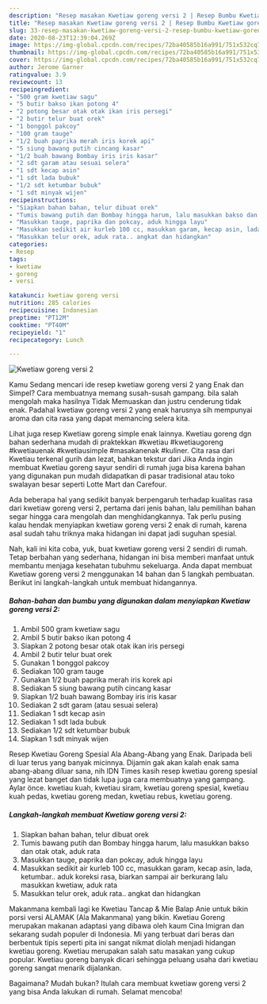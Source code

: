 ```yaml
---
description: "Resep masakan Kwetiaw goreng versi 2 | Resep Bumbu Kwetiaw goreng versi 2 Yang Sedap"
title: "Resep masakan Kwetiaw goreng versi 2 | Resep Bumbu Kwetiaw goreng versi 2 Yang Sedap"
slug: 33-resep-masakan-kwetiaw-goreng-versi-2-resep-bumbu-kwetiaw-goreng-versi-2-yang-sedap
date: 2020-08-23T12:39:04.269Z
image: https://img-global.cpcdn.com/recipes/72ba40585b16a991/751x532cq70/kwetiaw-goreng-versi-2-foto-resep-utama.jpg
thumbnail: https://img-global.cpcdn.com/recipes/72ba40585b16a991/751x532cq70/kwetiaw-goreng-versi-2-foto-resep-utama.jpg
cover: https://img-global.cpcdn.com/recipes/72ba40585b16a991/751x532cq70/kwetiaw-goreng-versi-2-foto-resep-utama.jpg
author: Jerome Garner
ratingvalue: 3.9
reviewcount: 13
recipeingredient:
- "500 gram kwetiaw sagu"
- "5 butir bakso ikan potong 4"
- "2 potong besar otak otak ikan iris persegi"
- "2 butir telur buat orek"
- "1 bonggol pakcoy"
- "100 gram tauge"
- "1/2 buah paprika merah iris korek api"
- "5 siung bawang putih cincang kasar"
- "1/2 buah bawang Bombay iris iris kasar"
- "2 sdt garam atau sesuai selera"
- "1 sdt kecap asin"
- "1 sdt lada bubuk"
- "1/2 sdt ketumbar bubuk"
- "1 sdt minyak wijen"
recipeinstructions:
- "Siapkan bahan bahan, telur dibuat orek"
- "Tumis bawang putih dan Bombay hingga harum, lalu masukkan bakso dan otak otak, aduk rata"
- "Masukkan tauge, paprika dan pokcay, aduk hingga layu"
- "Masukkan sedikit air kurleb 100 cc, masukkan garam, kecap asin, lada, ketumbar.. aduk koreksi rasa, biarkan sampai air berkurang lalu masukkan kwetiaw, aduk rata"
- "Masukkan telur orek, aduk rata.. angkat dan hidangkan"
categories:
- Resep
tags:
- kwetiaw
- goreng
- versi

katakunci: kwetiaw goreng versi 
nutrition: 285 calories
recipecuisine: Indonesian
preptime: "PT12M"
cooktime: "PT40M"
recipeyield: "1"
recipecategory: Lunch

---
```



![Kwetiaw goreng versi 2](https://img-global.cpcdn.com/recipes/72ba40585b16a991/751x532cq70/kwetiaw-goreng-versi-2-foto-resep-utama.jpg)

Kamu Sedang mencari ide resep kwetiaw goreng versi 2 yang Enak dan Simpel? Cara membuatnya memang susah-susah gampang. bila salah mengolah maka hasilnya Tidak Memuaskan dan justru cenderung tidak enak. Padahal kwetiaw goreng versi 2 yang enak harusnya sih mempunyai aroma dan cita rasa yang dapat memancing selera kita.

Lihat juga resep Kwetiaw goreng simple enak lainnya. Kwetiau goreng dgn bahan sederhana mudah di praktekkan #kwetiau #kwetiaugoreng #kwetiauenak #kwetiausimple #masakanenak #kuliner. Cita rasa dari Kwetiau terkenal gurih dan lezat, bahkan tekstur dari Jika Anda ingin membuat Kwetiau goreng sayur sendiri di rumah juga bisa karena bahan yang digunakan pun mudah didapatkan di pasar tradisional atau toko swalayan besar seperti Lotte Mart dan Carefour.

Ada beberapa hal yang sedikit banyak berpengaruh terhadap kualitas rasa dari kwetiaw goreng versi 2, pertama dari jenis bahan, lalu pemilihan bahan segar hingga cara mengolah dan menghidangkannya. Tak perlu pusing kalau hendak menyiapkan kwetiaw goreng versi 2 enak di rumah, karena asal sudah tahu triknya maka hidangan ini dapat jadi suguhan spesial.


Nah, kali ini kita coba, yuk, buat kwetiaw goreng versi 2 sendiri di rumah. Tetap berbahan yang sederhana, hidangan ini bisa memberi manfaat untuk membantu menjaga kesehatan tubuhmu sekeluarga. Anda dapat membuat Kwetiaw goreng versi 2 menggunakan 14 bahan dan 5 langkah pembuatan. Berikut ini langkah-langkah untuk membuat hidangannya.

<!--inarticleads1-->

##### Bahan-bahan dan bumbu yang digunakan dalam menyiapkan Kwetiaw goreng versi 2:

1. Ambil 500 gram kwetiaw sagu
1. Ambil 5 butir bakso ikan potong 4
1. Siapkan 2 potong besar otak otak ikan iris persegi
1. Ambil 2 butir telur buat orek
1. Gunakan 1 bonggol pakcoy
1. Sediakan 100 gram tauge
1. Gunakan 1/2 buah paprika merah iris korek api
1. Sediakan 5 siung bawang putih cincang kasar
1. Siapkan 1/2 buah bawang Bombay iris iris kasar
1. Sediakan 2 sdt garam (atau sesuai selera)
1. Sediakan 1 sdt kecap asin
1. Sediakan 1 sdt lada bubuk
1. Sediakan 1/2 sdt ketumbar bubuk
1. Siapkan 1 sdt minyak wijen


Resep Kwetiau Goreng Spesial Ala Abang-Abang yang Enak. Daripada beli di luar terus yang banyak micinnya. Dijamin gak akan kalah enak sama abang-abang diluar sana, nih IDN Times kasih resep kwetiau goreng spesial yang lezat banget dan tidak lupa juga cara membuatnya yang gampang. Aylar önce. kwetiau kuah, kwetiau siram, kwetiau goreng spesial, kwetiau kuah pedas, kwetiau goreng medan, kwetiau rebus, kwetiau goreng. 

<!--inarticleads2-->

##### Langkah-langkah membuat Kwetiaw goreng versi 2:

1. Siapkan bahan bahan, telur dibuat orek
1. Tumis bawang putih dan Bombay hingga harum, lalu masukkan bakso dan otak otak, aduk rata
1. Masukkan tauge, paprika dan pokcay, aduk hingga layu
1. Masukkan sedikit air kurleb 100 cc, masukkan garam, kecap asin, lada, ketumbar.. aduk koreksi rasa, biarkan sampai air berkurang lalu masukkan kwetiaw, aduk rata
1. Masukkan telur orek, aduk rata.. angkat dan hidangkan


Makanmana kembali lagi ke Kwetiau Tancap &amp; Mie Balap Anie untuk bikin porsi versi ALAMAK (Ala Makanmana) yang bikin. Kwetiau Goreng merupakan makanan adaptasi yang dibawa oleh kaum Cina Imigran dan sekarang sudah populer di Indonesia. Mi yang terbuat dari beras dan berbentuk tipis seperti pita ini sangat nikmat diolah menjadi hidangan kwetiau goreng. Kwetiau merupakan salah satu masakan yang cukup popular. Kwetiau goreng banyak dicari sehingga peluang usaha dari kwetiau goreng sangat menarik dijalankan. 

Bagaimana? Mudah bukan? Itulah cara membuat kwetiaw goreng versi 2 yang bisa Anda lakukan di rumah. Selamat mencoba!
